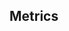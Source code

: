 ## Metrics

<!-- 
Remember to update this file for your charm!! 
If applicable, use this placeholder to include information on the alerting
and monitoring metrics that exist for this charm. 

List the metrics and include a brief explanation of each one
(including units, if applicable). End each item with a period.

Add a description of the metrics:
* Are there metrics for containers, non-containerised workloads, snaps, or something else?
* How are the metrics defined or added?
* In what container is the metric run? What statistics or values does the metric provide? 
* How is the container started? 
* On what port(s) does the metric listen?

EXAMPLE LIST:
* **keys_added**: Number of new keys added since startup.
* **keys_ignored**: Number of keys with no-op (unchanged) updates.
* **keys_removed**: Number of keys removed since startup.
* **http_request_duration_seconds**: Time spent generating HTTP responses.

-->